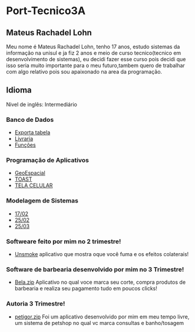 # Port-Tecnico3A

## Mateus Rachadel Lohn
Meu nome é Mateus Rachadel Lohn, tenho 17 anos, estudo sistemas da informação na unisul e ja fiz 2 anos e meio de curso tecnico(tecnico em desenvolvimento de sistemas), eu decidi fazer esse curso pois decidi que isso seria muito importante para o meu futuro,tambem quero de trabalhar com algo relativo pois sou apaixonado na area da programação.

## Idioma
Nivel de inglês: Intermediário

### Banco de Dados
- [Exporta tabela](BancoDeDados/Exportar%20tabelas.png)
- [Livraria](BancoDeDados/Livraria.pdf)
- [Funções](BancoDeDados/atividade%20funçoes.png)

### Programação de Aplicativos
- [GeoEspacial](Programação%20de%20Aplicativos/GeoEspacial)
- [TOAST](Programação%20de%20Aplicativos/TOAST.png)
- [TELA CELULAR](Programação%20de%20Aplicativos/Tela%20Celular.PNG)

### Modelagem de Sistemas
- [17/02](ModelagemSistema/Aula%201702.png)
- [25/02](ModelagemSistema/Aula%2025_02.png)
- [25/03](ModelagemSistema/Aula%202503.png) 

### Softweare feito por mim no 2 trimestre!
- [Unsmoke](https://github.com/lucasmalfatti/Unsmoke) aplicativo que mostra oque você fuma e os efeitos colaterais!

### Software de barbearia desenvolvido por mim no 3 Trimestre!
- [Bela.zip](https://github.com/mateus-lohn/Port-Tecnico3A/files/10045833/Bela.zip) Aplicativo no qual voce marca seu corte, compra produtos  de barbearia e realiza seu pagamento tudo em poucos clicks!

### Autoria 3 Trimestre!
- [petigor.zip](https://github.com/mateus-lohn/Port-Tecnico3A/files/10045839/petigor.zip) Foi um aplicativo desenvolvido por mim em meu tempo livre, um sistema de petshop no qual vc marca consultas e banho/tosagem
